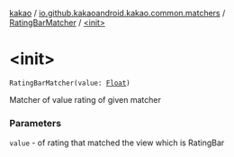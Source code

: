 [kakao](../../index.md) / [io.github.kakaoandroid.kakao.common.matchers](../index.md) / [RatingBarMatcher](index.md) / [&lt;init&gt;](./-init-.md)

# &lt;init&gt;

`RatingBarMatcher(value: `[`Float`](https://kotlinlang.org/api/latest/jvm/stdlib/kotlin/-float/index.html)`)`

Matcher of value rating of given matcher

### Parameters

`value` - of rating that matched the view which is RatingBar
